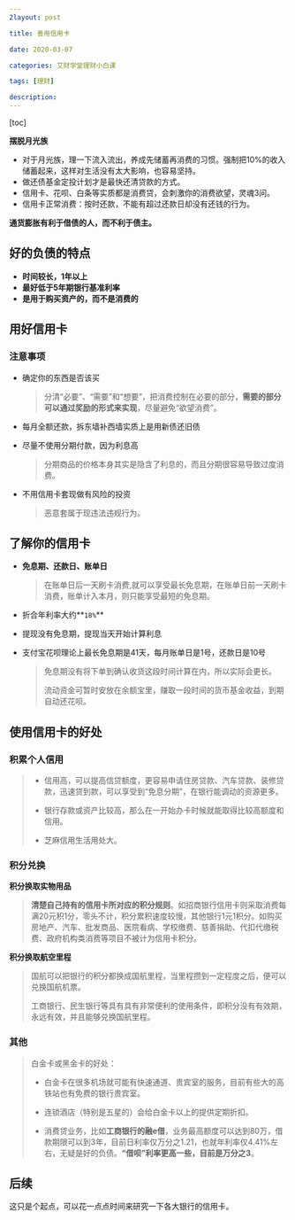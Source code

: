 ```yaml
---
2layout: post

title: 善用信用卡

date: 2020-03-07

categories: 艾财学堂理财小白课

tags: [理财]

description:
---
```


[toc]

**摆脱月光族**

-  对于月光族，理一下流入流出，养成先储蓄再消费的习惯。强制把10%的收入储蓄起来，这样对生活没有太大影响，也容易坚持。 
- 做还债基金定投计划才是最快还清贷款的方式。
- 信用卡、花呗、白条等实质都是消费贷，会刺激你的消费欲望，灵魂3问。
- 信用卡正常消费：按时还款，不能有超过还款日却没有还钱的行为。

**通货膨胀有利于借债的人，而不利于债主。**

## 好的负债的特点

- **时间较长，1年以上**
- **最好低于5年期银行基准利率**
- **是用于购买资产的，而不是消费的**

## 用好信用卡

### 注意事项

- 确定你的东西是否该买

  > 分清“必要”、“需要”和“想要”，把消费控制在必要的部分，**需要的部分可以通过奖励的形式来实现**，尽量避免“欲望消费”。

- 每月全额还款，拆东墙补西墙实质上是用新债还旧债

- 尽量不使用分期付款，因为利息高

  > 分期商品的价格本身其实是隐含了利息的，而且分期很容易导致过度消费。

- 不用信用卡套现做有风险的投资

  > 恶意套属于现违法违规行为。

## 了解你的信用卡

- **免息期、还款日、账单日**

  > 在账单日后一天刷卡消费,就可以享受最长免息期，在账单日前一天刷卡消费，账单计入本月，则只能享受最短的免息期。

- 折合年利率大约**`18%`**

- 提现没有免息期，提现当天开始计算利息

- 支付宝花呗理论上最长免息期是41天，每月账单日是1号，还款日是10号

  >免息期没有将下单到确认收货这段时间计算在内，所以实际会更长。
  >
  >流动资金可暂时安放在余额宝里，赚取一段时间的货币基金收益，到期自动还花呗。

## 使用信用卡的好处

### 积累个人信用 

  > - 信用高，可以提高信贷额度，更容易申请住房贷款、汽车贷款、装修贷款，迅速贷到款，可以享受到“免息分期”，在银行能调动的资源更多。
  >
  > - 银行存款或资产比较高，那么在一开始办卡时候就能取得比较高额度和信用。
  > - 芝麻信用生活用处大。

### 积分兑换 

  **积分换取实物用品**

  > **清楚自己持有的信用卡所对应的积分规则**。如招商银行信用卡则采取消费每满20元积1分，零头不计，积分累积速度较慢，其他银行1元1积分。如购买房地产、汽车、批发商品、医院看病、学校缴费、慈善捐助、代扣代缴税费、政府机构类消费等项目不被计为信用卡积分。

  **积分换取航空里程**

  >国航可以把银行的积分都换成国航里程，当里程攒到一定程度之后，便可以兑换国航机票。
  >
  >工商银行、民生银行等具有具有非常便利的使用条件，即积分没有有效期，永远有效，并且能够兑换国航里程。

### 其他

  >白金卡或黑金卡的好处：
  >
  >- 白金卡在很多机场就可能有快速通道、贵宾室的服务，目前有些大的高铁站也有免费的银行贵宾室。
  >
  >- 连锁酒店（特别是五星的）会给白金卡以上的提供定期折扣。
  >- 消费贷业务，比如**工商银行的融e借**，业务最高额度可以达到80万，借款期限可以到3年，目前日利率仅万分之1.21，也就年利率仅4.41%左右，无疑是好的负债。**“借呗”利率更高一些，目前是万分之3**。

## 后续

这只是个起点，可以花一点点时间来研究一下各大银行的信用卡。
